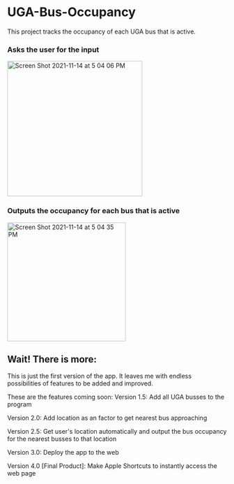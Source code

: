 # UGA-Bus-Occupancy
This project tracks the occupancy of each UGA bus that is active.

### Asks the user for the input
<img width="310" alt="Screen Shot 2021-11-14 at 5 04 06 PM" src="https://user-images.githubusercontent.com/55408263/141700388-a0a21d6f-8bd5-4afc-a4cf-30175a405e37.png">


### Outputs the occupancy for each bus that is active
<img width="272" alt="Screen Shot 2021-11-14 at 5 04 35 PM" src="https://user-images.githubusercontent.com/55408263/141700412-d12cd67e-6960-4878-b408-7bd1712df437.png">


## Wait! There is more:
This is just the first version of the app. It leaves me with endless possibilities of features to be added and improved.

These are the features coming soon:
  Version 1.5:
    Add all UGA busses to the program

  Version 2.0:
    Add location as an factor to get nearest bus approaching
    
  Version 2.5:
    Get user's location automatically and output the bus occupancy for the nearest busses to that location

  Version 3.0:
    Deploy the app to the web

  Version 4.0 [Final Product]:
    Make Apple Shortcuts to instantly access the web page


